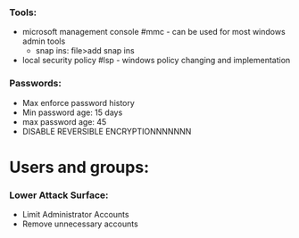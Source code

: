 ### Tools:
- microsoft management console #mmc - can be used for most windows admin tools  
	- snap ins: file>add snap ins
- local security policy #lsp - windows policy changing and implementation
### Passwords:
- Max enforce password history
- Min password age: 15 days
- max password age: 45
- DISABLE REVERSIBLE ENCRYPTIONNNNNNN
# Users and groups:

### Lower Attack Surface:
- Limit Administrator Accounts 
- Remove unnecessary accounts 